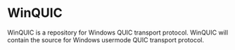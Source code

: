 # WinQUIC
WinQUIC is a repository for Windows QUIC transport protocol.  WinQUIC will contain the source for Windows usermode QUIC transport protocol.

